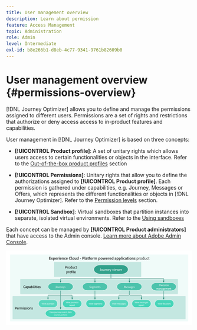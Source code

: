 ```yaml
---
title: User management overview
description: Learn about permission
feature: Access Management
topic: Administration
role: Admin
level: Intermediate
exl-id: b8e266b1-d8eb-4c77-9341-9761b82609b0
---
```

# User management overview {#permissions-overview}

[!DNL Journey Optimizer] allows you to define and manage the permissions assigned to different users. Permissions are a set of rights and restrictions that authorize or deny access access to in-product features and capabilities. 

User management in [!DNL Journey Optimizer] is based on three concepts:

* **[!UICONTROL Product profile]**: A set of unitary rights which allows users access to certain functionalities or objects in the interface. Refer to the [Out-of-the-box product profiles](ootb-product-profiles.md) section

* **[!UICONTROL Permissions]**: Unitary rights that allow you to define the authorizations assigned to **[!UICONTROL Product profile]**. Each permission is gathered under capabilities, e.g. Journey, Messages or Offers, which represents the different functionalities or objects in [!DNL Journey Optimizer]. Refer to the [Permission levels](high-low-permissions.md) section.

* **[!UICONTROL Sandbox]**: Virtual sandboxes that partition instances into separate, isolated virtual environments. Refer to the [Using sandboxes](sandboxes.md)

Each concept can be managed by **[!UICONTROL Product administrators]** that have access to the Admin console. [Learn more about Adobe Admin Console](https://helpx.adobe.com/enterprise/managing/user-guide.html).

![](../assets/do-not-localize/permissions_2.png)
